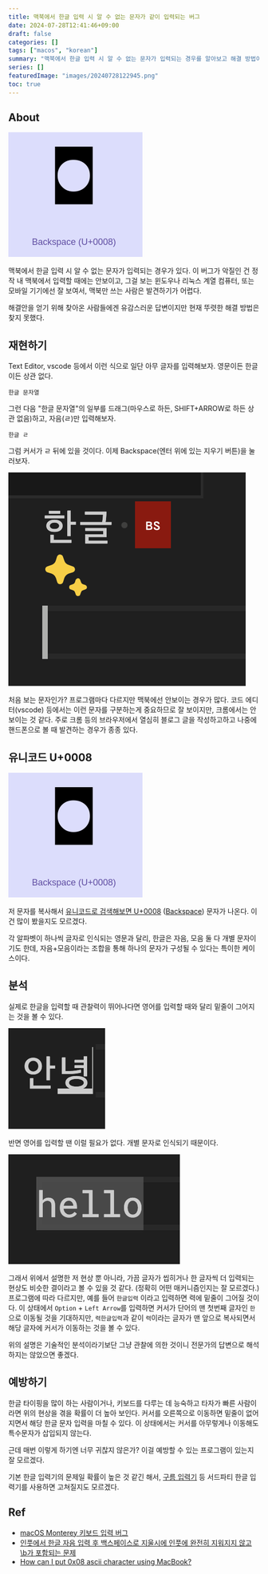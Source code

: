 ```yaml
---
title: 맥북에서 한글 입력 시 알 수 없는 문자가 같이 입력되는 버그
date: 2024-07-28T12:41:46+09:00
draft: false
categories: []
tags: ["macos", "korean"]
summary: "맥북에서 한글 입력 시 알 수 없는 문자가 입력되는 경우를 알아보고 해결 방법이 있는지 알아보자."
series: []
featuredImage: "images/20240728122945.png"
toc: true
---
```


## About

![images/20240728122945.png](/images/20240728122945.png)

맥북에서 한글 입력 시 알 수 없는 문자가 입력되는 경우가 있다.
이 버그가 악질인 건 정작 내 맥북에서 입력할 때에는 안보이고, 그걸 보는 윈도우나 리눅스 계열 컴퓨터, 또는 모바일 기기에선 잘 보여서, 맥북만 쓰는 사람은 발견하기가 어렵다.

해결안을 얻기 위해 찾아온 사람들에겐 유감스러운 답변이지만 현재 뚜렷한 해결 방법은 찾지 못했다.

## 재현하기

Text Editor, vscode 등에서 이런 식으로 일단 아무 글자를 입력해보자. 영문이든 한글이든 상관 없다.

```
한글 문자열
```

그런 다음 "한글 문자열"의 일부를 드래그(마우스로 하든, SHIFT+ARROW로 하든 상관 없음)하고, 자음(ㄹ)만 입력해보자.

```
한글 ㄹ
```

그럼 커서가 ㄹ 뒤에 있을 것이다. 이제 Backspace(엔터 위에 있는 지우기 버튼)을 눌러보자.

![images/20240728120450.png](/images/20240728120450.png)

처음 보는 문자인가? 프로그램마다 다르지만 맥북에선 안보이는 경우가 많다. 코드 에디터(vscode) 등에서는 이런 문자를 구분하는게 중요하므로 잘 보이지만, 크롬에서는 안보이는 것 같다.
주로 크롬 등의 브라우저에서 열심히 블로그 글을 작성하고하고 나중에 핸드폰으로 볼 때 발견하는 경우가 종종 있다.

## 유니코드 U+0008

![images/20240728122945.png](/images/20240728122945.png)

저 문자를 복사해서 [유니코드로 검색해보면 U+0008](https://unicodeplus.com/U+0008) ([Backspace](https://en.wikipedia.org/wiki/Backspace)) 문자가 나온다. 이건 많이 봤을지도 모르겠다.

각 알파벳이 하나씩 글자로 인식되는 영문과 달리, 한글은 자음, 모음 둘 다 개별 문자이기도 한데, 자음+모음이라는 조합을 통해 하나의 문자가 구성될 수 있다는 특이한 케이스이다.

## 분석

실제로 한글을 입력할 때 관찰력이 뛰어나다면 영어를 입력할 때와 달리 밑줄이 그어지는 것을 볼 수 있다.

![images/20240728121933.png](/images/20240728121933.png)

반면 영어를 입력할 땐 이럴 필요가 없다. 개별 문자로 인식되기 때문이다.

![images/20240728121938.png](/images/20240728121938.png)

그래서 위에서 설명한 저 현상 뿐 아니라, 가끔 글자가 씹히거나 한 글자씩 더 입력되는 현상도 비슷한 결이라고 볼 수 있을 것 같다. (정확히 어떤 매커니즘인지는 잘 모르겠다.)
프로그램에 따라 다르지만, 예를 들어 `한글입력` 이라고 입력하면 력에 밑줄이 그어질 것이다. 이 상태에서 `Option` + `Left Arrow`를 입력하면 커서가 단어의 맨 첫번째 글자인 `한`으로 이동될 것을 기대하지만, `력한글입력`과 같이 `력`이라는 글자가 맨 앞으로 복사되면서 해당 글자에 커서가 이동하는 것을 볼 수 있다.

위의 설명은 기술적인 분석이라기보단 그냥 관찰에 의한 것이니 전문가의 답변으로 해석하지는 않았으면 좋겠다.

## 예방하기

한글 타이핑을 많이 하는 사람이거나, 키보드를 다루는 데 능숙하고 타자가 빠른 사람이라면 위의 현상을 겪을 확률이 더 높아 보인다.
커서를 오른쪽으로 이동하면 밑줄이 없어지면서 해당 한글 문자 입력을 마칠 수 있다. 이 상태에서는 커서를 아무렇게나 이동해도 특수문자가 삽입되지 않는다.

근데 매번 이렇게 하기엔 너무 귀찮지 않은가? 이걸 예방할 수 있는 프로그램이 있는지 잘 모르겠다.

기본 한글 입력기의 문제일 확률이 높은 것 같긴 해서, [구름 입력기](https://gureum.io/) 등 서드파티 한글 입력기를 사용하면 고쳐질지도 모르겠다.

## Ref

- [macOS Monterey 키보드 입력 버그
](https://jybaek.tistory.com/954)
- [인풋에서 한글 자음 입력 후 백스페이스로 지울시에 인풋에 완전히 지워지지 않고 \b가 포함되는 문제
](https://support.google.com/chrome/thread/167391056/%EC%9D%B8%ED%92%8B%EC%97%90%EC%84%9C-%ED%95%9C%EA%B8%80-%EC%9E%90%EC%9D%8C-%EC%9E%85%EB%A0%A5-%ED%9B%84-%EB%B0%B1%EC%8A%A4%ED%8E%98%EC%9D%B4%EC%8A%A4%EB%A1%9C-%EC%A7%80%EC%9A%B8%EC%8B%9C%EC%97%90-%EC%9D%B8%ED%92%8B%EC%97%90-%EC%99%84%EC%A0%84%ED%9E%88-%EC%A7%80%EC%9B%8C%EC%A7%80%EC%A7%80-%EC%95%8A%EA%B3%A0-b%EA%B0%80-%ED%8F%AC%ED%95%A8%EB%90%98%EB%8A%94-%EB%AC%B8%EC%A0%9C?hl=ko)
- [How can I put 0x08 ascii character using MacBook?
](https://stackoverflow.com/questions/4946056/how-can-i-put-0x08-ascii-character-using-macbook)
